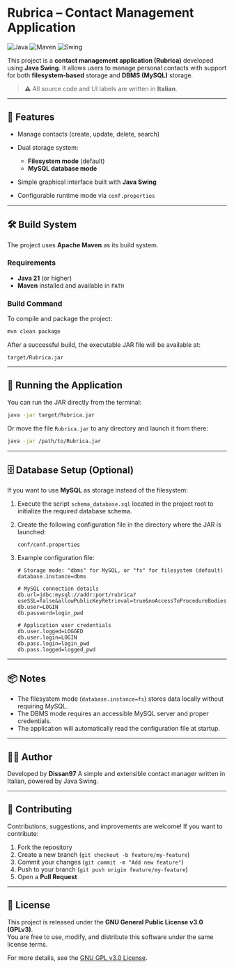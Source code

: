 # Rubrica – Contact Management Application

![Java](https://img.shields.io/badge/Java-21-orange)
![Maven](https://img.shields.io/badge/Build-Maven-blue)
![Swing](https://img.shields.io/badge/UI-JavaSwing-green)

This project is a **contact management application (Rubrica)** developed using **Java Swing**.
It allows users to manage personal contacts with support for both **filesystem-based** storage and **DBMS (MySQL)** storage.

> ⚠️ All source code and UI labels are written in **Italian**.

---

## 🧩 Features

* Manage contacts (create, update, delete, search)
* Dual storage system:

    * **Filesystem mode** (default)
    * **MySQL database mode**
* Simple graphical interface built with **Java Swing**
* Configurable runtime mode via `conf.properties`

---

## 🛠️ Build System

The project uses **Apache Maven** as its build system.

### Requirements

* **Java 21** (or higher)
* **Maven** installed and available in `PATH`

### Build Command

To compile and package the project:

```bash
mvn clean package
```

After a successful build, the executable JAR file will be available at:

```
target/Rubrica.jar
```

---

## 🚀 Running the Application

You can run the JAR directly from the terminal:

```bash
java -jar target/Rubrica.jar
```

Or move the file `Rubrica.jar` to any directory and launch it from there:

```bash
java -jar /path/to/Rubrica.jar
```

---

## 🗄️ Database Setup (Optional)

If you want to use **MySQL** as storage instead of the filesystem:

1. Execute the script `schema_database.sql` located in the project root
   to initialize the required database schema.

2. Create the following configuration file in the directory where the JAR is launched:

   ```
   conf/conf.properties
   ```

3. Example configuration file:

   ```properties
   # Storage mode: "dbms" for MySQL, or "fs" for filesystem (default)
   database.instance=dbms

   # MySQL connection details
   db.url=jdbc:mysql://addr:port/rubrica?useSSL=false&allowPublicKeyRetrieval=true&noAccessToProcedureBodies=true
   db.user=LOGIN
   db.password=login_pwd

   # Application user credentials
   db.user.logged=LOGGED
   db.user.login=LOGIN
   db.pass.login=login_pwd
   db.pass.logged=logged_pwd
   ```

---

## 📦 Notes

* The filesystem mode (`database.instance=fs`) stores data locally without requiring MySQL.
* The DBMS mode requires an accessible MySQL server and proper credentials.
* The application will automatically read the configuration file at startup.

---

## 🧑‍💻 Author

Developed by **Dissan97**
A simple and extensible contact manager written in Italian, powered by Java Swing.

---

## 🤝 Contributing

Contributions, suggestions, and improvements are welcome!
If you want to contribute:

1. Fork the repository
2. Create a new branch (`git checkout -b feature/my-feature`)
3. Commit your changes (`git commit -m "Add new feature"`)
4. Push to your branch (`git push origin feature/my-feature`)
5. Open a **Pull Request**

---

## 📜 License

This project is released under the **GNU General Public License v3.0 (GPLv3)**.  
You are free to use, modify, and distribute this software under the same license terms.

For more details, see the [GNU GPL v3.0 License](https://www.gnu.org/licenses/gpl-3.0.en.html).